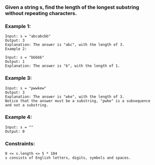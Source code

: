 ### Given a string s, find the length of the longest substring without repeating characters.

 

### Example 1:
```
Input: s = "abcabcbb"
Output: 3
Explanation: The answer is "abc", with the length of 3.
Example 2:
```
```
Input: s = "bbbbb"
Output: 1
Explanation: The answer is "b", with the length of 1.

```
### Example 3:
```
Input: s = "pwwkew"
Output: 3
Explanation: The answer is "wke", with the length of 3.
Notice that the answer must be a substring, "pwke" is a subsequence and not a substring.
```

### Example 4:

```
Input: s = ""
Output: 0
```

### Constraints:

```
0 <= s.length <= 5 * 104
s consists of English letters, digits, symbols and spaces.
```